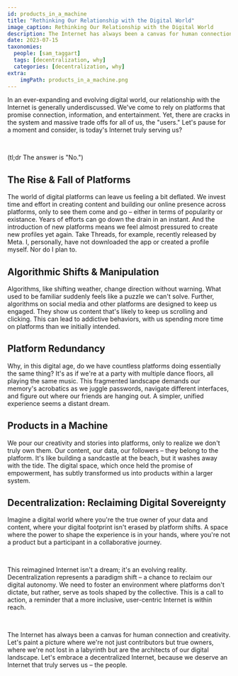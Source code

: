```yaml
---
id: products_in_a_machine
title: "Rethinking Our Relationship with the Digital World"
image_caption: Rethinking Our Relationship with the Digital World
description: The Internet has always been a canvas for human connection and creativity. Yet, there are cracks in the system and massive trade offs for all of us.
date: 2023-07-15
taxonomies:
  people: [sam_taggart]
  tags: [decentralization, why]
  categories: [decentralization, why]
extra:
    imgPath: products_in_a_machine.png
---
```


In an ever-expanding and evolving digital world, our relationship with the Internet is generally underdiscussed. We've come to rely on platforms that promise connection, information, and entertainment. Yet, there are cracks in the system and massive trade offs for all of us, the "users." Let's pause for a moment and consider, is today's Internet truly serving us?

<br/>

(tl;dr The answer is "No.")

## The Rise & Fall of Platforms

The world of digital platforms can leave us feeling a bit deflated. We invest time and effort in creating content and building our online presence across platforms, only to see them come and go – either in terms of popularity or existance. Years of efforts can go down the drain in an instant. And the introduction of new platforms means we feel almost pressured to create new profiles yet again. Take Threads, for example, recently released by Meta. I, personally, have not downloaded the app or created a profile myself. Nor do I plan to.

## Algorithmic Shifts & Manipulation

Algorithms, like shifting weather, change direction without warning. What used to be familiar suddenly feels like a puzzle we can't solve. Further, algorithms on social media and other platforms are designed to keep us engaged. They show us content that's likely to keep us scrolling and clicking. This can lead to addictive behaviors, with us spending more time on platforms than we initially intended.

## Platform Redundancy

Why, in this digital age, do we have countless platforms doing essentially the same thing? It's as if we're at a party with multiple dance floors, all playing the same music. This fragmented landscape demands our memory's acrobatics as we juggle passwords, navigate different interfaces, and figure out where our friends are hanging out. A simpler, unified experience seems a distant dream.

## Products in a Machine

We pour our creativity and stories into platforms, only to realize we don't truly own them. Our content, our data, our followers – they belong to the platform. It's like building a sandcastle at the beach, but it washes away with the tide. The digital space, which once held the promise of empowerment, has subtly transformed us into products within a larger system.

## Decentralization: Reclaiming Digital Sovereignty

Imagine a digital world where you're the true owner of your data and content, where your digital footprint isn't erased by platform shifts. A space where the power to shape the experience is in your hands, where you're not a product but a participant in a collaborative journey.

<br/>

This reimagined Internet isn't a dream; it's an evolving reality. Decentralization represents a paradigm shift – a chance to reclaim our digital autonomy. We need to foster an environment where platforms don't dictate, but rather, serve as tools shaped by the collective. This is a call to action, a reminder that a more inclusive, user-centric Internet is within reach.

<br/>

The Internet has always been a canvas for human connection and creativity. Let's paint a picture where we're not just contributors but true owners, where we're not lost in a labyrinth but are the architects of our digital landscape. Let's embrace a decentralized Internet, because we deserve an Internet that truly serves us – the people.